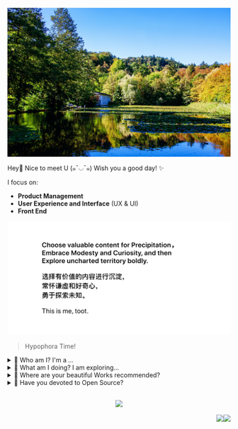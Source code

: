 <p align="center">
  <img src="./img/1.jpg">
</p>

Hey👋 Nice to meet U (๑¯◡¯๑) Wish you a good day! ✨

I focus on:
- **Product Management**
- **User Experience and Interface** (UX & UI)
- **Front End**

<p align="center">
  <img src="./img/readme.png">
</p>

> Hypophora Time!

<details>
<summary>🌷 Who am I? I'm a ...</summary>
· Front end developer on <a href="https://react.dev">React</a>.
</details>

<details>
<summary>🍓 What am I doing? I am exploring...</summary>
· UI/UX Design
· Web 3D
· Data Visualization.
</details>

<details>
<summary>🍧 Where are your beautiful Works recommended?</summary>
1. <a href="https://github.com/AwesomeFrontEnd/Getting_Started_with_Node.js"><img src="https://ghrm.vercel.app/api/pin/?username=AwesomeFrontEnd&repo=Node.js-Tour" /></a>
</details>

<details>
<summary>🪻 Have you devoted to Open Source? </summary>
<p>Sure! The following are my engagements: ...</p>
<ol>
  <li>MDN Web Docs - MDN 中文文档翻译
    <br/>
    Repo: <a href="https://github.com/mdn/translated-content">https://github.com/mdn/translated-content</a>
    <br/>
    CSS排版 - 网格: <a href="https://developer.mozilla.org/zh-CN/docs/Learn/CSS/CSS_layout/Grids">https://developer.mozilla.org/zh-CN/docs/Learn/CSS/CSS_layout/Grids</a>
  </li>
  <li>React Doc</li>
  <li>Three.js 中文文档翻译
  <br/>
  Repo: <a href="https://github.com/threejs">https://github.com/threejs</a></li>
</ol>
</details>

<br />

<p align="center">
  <img src="./img/aurora.jpg">
</p>



<img align="right" src="https://komarev.com/ghpvc/?username=LeoVenus&label=Profile%20views&color=0e75b6&style=flat-square">
<img align="right" src="https://img.shields.io/github/stars/LeoVenus?color=pink&style=flat-square">
